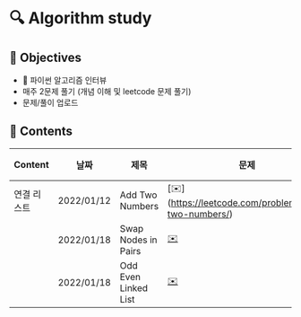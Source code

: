 # :mag: Algorithm study

## :dart: Objectives 
- 📙 파이썬 알고리즘 인터뷰
- 매주 2문제 풀기 (개념 이해 및 leetcode 문제 풀기)
- 문제/풀이 업로드

## :paperclip: Contents

| Content | 날짜  | 제목   | 문제 | 코드   | 풀이   | 비고   |
| -------------- | ------------ | -------------- | ------------ | ------------ | ------------ | ------------ |
| 연결 리스트 | 2022/01/12  | Add Two Numbers  | [:envelope:] (https://leetcode.com/problems/add-two-numbers/) | [add_two_numbers.py](/LeetCode/add_two_numbers.py)|[풀이](/풀이/add_two_numbers.md)| 
| | 2022/01/18 | Swap Nodes in Pairs | [:envelope:](https://leetcode.com/problems/swap-nodes-in-pairs/) | [swap_nodes_in_pairs.py](/LeetCode/swap_nodes_in_pairs.py)|[풀이](풀이/swap_nodes_in_pairs.md)|
| | 2022/01/18 | Odd Even Linked List | [:envelope:](https://leetcode.com/problems/odd-even-linked-list/) | [odd_even_linked_list.py](/LeetCode/swap_nodes_in_pairs.py)[풀이]/odd_even_linked_list.md)|

